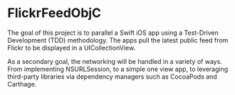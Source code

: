 # FlickrFeedObjC
The goal of this project is to parallel a Swift iOS app using a Test-Driven Development (TDD) methodology. The apps pull the latest public feed from Flickr to be displayed in a UICollectionView. 

As a secondary goal, the networking will be handled in a variety of ways. From implementing NSURLSession, to a simple one view app, to leveraging third-party libraries via dependency managers such as CocoaPods and Carthage.
